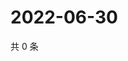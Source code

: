 # 2022-06-30

共 0 条

<!-- BEGIN WEIBO -->
<!-- 最后更新时间 Thu Jun 30 2022 23:01:19 GMT+0800 (China Standard Time) -->

<!-- END WEIBO -->
